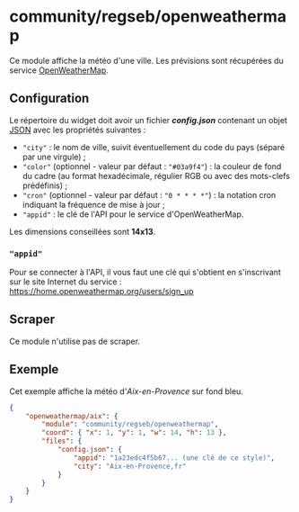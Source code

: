 # community/regseb/openweathermap

Ce module affiche la météo d'une ville. Les prévisions sont récupérées du
service [OpenWeatherMap](https://openweathermap.org/).

## Configuration

Le répertoire du widget doit avoir un fichier ***config.json*** contenant un
objet
[JSON](https://www.json.org/json-fr.html "JavaScript Object Notation") avec les
propriétés suivantes :

- `"city"` : le nom de ville, suivit éventuellement du code du pays (séparé par
  une virgule) ;
- `"color"` (optionnel - valeur par défaut : `"#03a9f4"`) : la couleur de fond
  du cadre (au format hexadécimale, régulier RGB ou avec des mots-clefs
  prédéfinis) ;
- `"cron"` (optionnel - valeur par défaut : `"0 * * * *"`) : la notation cron
  indiquant la fréquence de mise à jour ;
- `"appid"` : le clé de l'API pour le service d'OpenWeatherMap.

Les dimensions conseillées sont **14x13**.

### `"appid"`

Pour se connecter à l'API, il vous faut une clé qui s'obtient en s'inscrivant
sur le site Internet du service :
<https://home.openweathermap.org/users/sign_up>

## Scraper

Ce module n'utilise pas de scraper.

## Exemple

Cet exemple affiche la météo d'*Aix-en-Provence* sur fond bleu.

```JSON
{
    "openweathermap/aix": {
        "module": "community/regseb/openweathermap",
        "coord": { "x": 1, "y": 1, "w": 14, "h": 13 },
        "files": {
            "config.json": {
                "appid": "1a23edc4f5b67... (une clé de ce style)",
                "city": "Aix-en-Provence,fr"
            }
        }
    }
}
```
